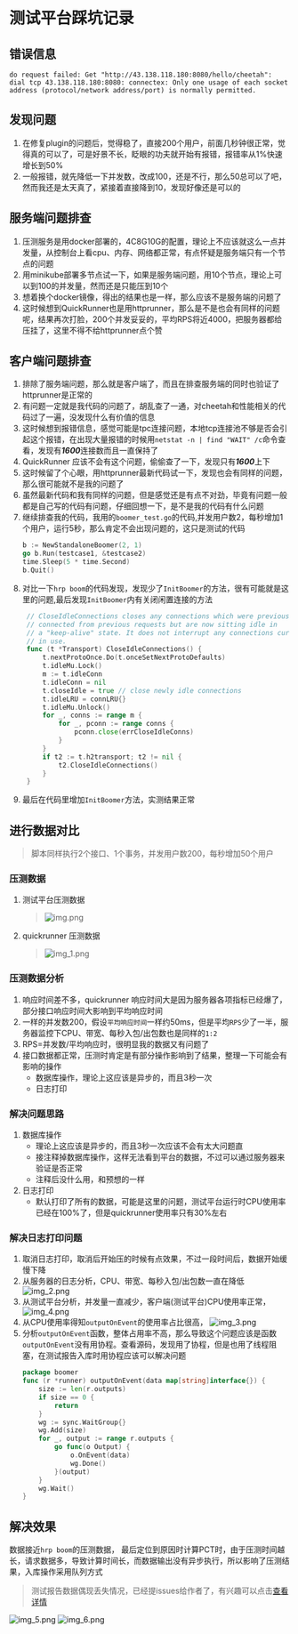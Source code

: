 # 测试平台踩坑记录

## 错误信息
```shell
do request failed: Get "http://43.138.118.180:8080/hello/cheetah": dial tcp 43.138.118.180:8080: connectex: Only one usage of each socket address (protocol/network address/port) is normally permitted.
```


## 发现问题

1. 在修复plugin的问题后，觉得稳了，直接200个用户，前面几秒钟很正常，觉得真的可以了，可是好景不长，眨眼的功夫就开始有报错，报错率从1%快速增长到50%
2. 一般报错，就先降低一下并发数，改成100，还是不行，那么50总可以了吧，然而我还是太天真了，紧接着直接降到10，发现好像还是可以的

## 服务端问题排查

1. 压测服务是用docker部署的，4C8G10G的配置，理论上不应该就这么一点并发量，从控制台上看cpu、内存、网络都正常，有点怀疑是服务端只有一个节点的问题
2. 用minikube部署多节点试一下，如果是服务端问题，用10个节点，理论上可以到100的并发量，然而还是只能压到10个
3. 想着换个docker镜像，得出的结果也是一样，那么应该不是服务端的问题了
4. 这时候想到QuickRunner也是用httprunner，那么是不是也会有同样的问题呢，结果再次打脸，200个并发妥妥的，平均RPS将近4000，把服务器都给压挂了，这里不得不给httprunner点个赞


## 客户端问题排查

1. 排除了服务端问题，那么就是客户端了，而且在排查服务端的同时也验证了httprunner是正常的
2. 有问题一定就是我代码的问题了，胡乱查了一通，对cheetah和性能相关的代码过了一遍，没发现什么有价值的信息
3. 这时候想到报错信息，感觉可能是tpc连接问题，本地tcp连接池不够是否会引起这个报错，在出现大量报错的时候用`netstat -n | find "WAIT" /c`命令查看，发现有***1600***连接数而且一直保持了
4. QuickRunner 应该不会有这个问题，偷偷查了一下，发现只有***1600***上下
5. 这时候留了个心眼，用httprunner最新代码试一下，发现也会有同样的问题，那么很可能就不是我的问题了
6. 虽然最新代码和我有同样的问题，但是感觉还是有点不对劲，毕竟有问题一般都是自己写的代码有问题，仔细回想一下，是不是我的代码有什么问题
7. 继续排查我的代码，我用的`boomer_test.go`的代码,并发用户数2，每秒增加1个用户，运行5秒，那么肯定不会出现问题的，这只是测试的代码
    ```go
    b := NewStandaloneBoomer(2, 1)
	go b.Run(testcase1, &testcase2)
	time.Sleep(5 * time.Second)
	b.Quit()
    ```
8. 对比一下`hrp boom`的代码发现，发现少了`InitBoomer`的方法，很有可能就是这里的问题,最后发现`InitBoomer`内有关闭闲置连接的方法
   ```go
    // CloseIdleConnections closes any connections which were previously
    // connected from previous requests but are now sitting idle in
    // a "keep-alive" state. It does not interrupt any connections currently
    // in use.
    func (t *Transport) CloseIdleConnections() {
        t.nextProtoOnce.Do(t.onceSetNextProtoDefaults)
        t.idleMu.Lock()
        m := t.idleConn
        t.idleConn = nil
        t.closeIdle = true // close newly idle connections
        t.idleLRU = connLRU{}
        t.idleMu.Unlock()
        for _, conns := range m {
            for _, pconn := range conns {
                pconn.close(errCloseIdleConns)
            }
        }
        if t2 := t.h2transport; t2 != nil {
            t2.CloseIdleConnections()
        }
    }
   ```
9. 最后在代码里增加`InitBoomer`方法，实测结果正常

## 进行数据对比

> 脚本同样执行2个接口、1个事务，并发用户数200，每秒增加50个用户
### 压测数据
1. 测试平台压测数据
   > ![img.png](img.png)
2. quickrunner 压测数据
   > ![img_1.png](img_1.png)
### 压测数据分析

1. 响应时间差不多，quickrunner 响应时间大是因为服务器各项指标已经爆了，部分接口响应时间大影响到平均响应时间
2. 一样的并发数200，假设`平均响应时间`一样约50ms，但是平均`RPS`少了一半，服务器监控下CPU、带宽、每秒入包/出包数也是同样的`1:2`
3. RPS=并发数/平均响应时，很明显我的数据又有问题了
4. 接口数据都正常，压测时肯定是有部分操作影响到了结果，整理一下可能会有影响的操作
   * 数据库操作，理论上这应该是异步的，而且3秒一次
   * 日志打印

### 解决问题思路

1. 数据库操作
   * 理论上这应该是异步的，而且3秒一次应该不会有太大问题直
   * 接注释掉数据库操作，这样无法看到平台的数据，不过可以通过服务器来验证是否正常
   * 注释后没什么用，和预想的一样
2. 日志打印
   * 默认打印了所有的数据，可能是这里的问题，测试平台运行时CPU使用率已经在100%了，但是quickrunner使用率只有30%左右

### 解决日志打印问题
1. 取消日志打印，取消后开始压的时候有点效果，不过一段时间后，数据开始缓慢下降
2. 从服务器的日志分析，CPU、带宽、每秒入包/出包数一直在降低
![img_2.png](img_2.png)
3. 从测试平台分析，并发量一直减少，客户端(测试平台)CPU使用率正常，
![img_4.png](img_4.png)
4. 从CPU使用率得知`outputOnEvent`的使用率占比很高，
![img_3.png](img_3.png)
5. 分析`outputOnEvent`函数，整体占用率不高，那么导致这个问题应该是函数`outputOnEvent`没有用协程。查看源码，发现用了协程，但是也用了线程阻塞，在测试报告入库时用协程应该可以解决问题
   ```go
   package boomer
   func (r *runner) outputOnEvent(data map[string]interface{}) {
       size := len(r.outputs)
       if size == 0 {
           return
       }
       wg := sync.WaitGroup{}
       wg.Add(size)
       for _, output := range r.outputs {
           go func(o Output) {
               o.OnEvent(data)
               wg.Done()
           }(output)
       }
       wg.Wait()
   }
   ```

## 解决效果
数据接近`hrp boom`的压测数据， 最后定位到原因时计算PCT时，由于压测时间越长，请求数据多，导致计算时间长，而数据输出没有异步执行，所以影响了压测结果，入库操作采用队列方式
> 测试报告数据偶现丢失情况，已经提issues给作者了，有兴趣可以点击[查看详情](https://github.com/httprunner/httprunner/issues/1546)


![img_5.png](img_5.png)
![img_6.png](img_6.png)







